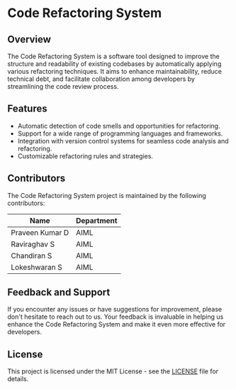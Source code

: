 # Code Refactoring System

## Overview
The Code Refactoring System is a software tool designed to improve the structure and readability of existing codebases by automatically applying various refactoring techniques. It aims to enhance maintainability, reduce technical debt, and facilitate collaboration among developers by streamlining the code review process.

## Features
- Automatic detection of code smells and opportunities for refactoring.
- Support for a wide range of programming languages and frameworks.
- Integration with version control systems for seamless code analysis and refactoring.
- Customizable refactoring rules and strategies.


## Contributors
The Code Refactoring System project is maintained by the following contributors:

| Name             | Department |
|------------------|------------|
| Praveen Kumar D  | AIML       |
| Raviraghav S     | AIML       |
| Chandiran S      | AIML       |
| Lokeshwaran S      | AIML       |

## Feedback and Support
If you encounter any issues or have suggestions for improvement, please don't hesitate to reach out to us. Your feedback is invaluable in helping us enhance the Code Refactoring System and make it even more effective for developers.

## License
This project is licensed under the MIT License - see the [LICENSE](https://github.com/darkai-team/code-refactor-code-extension/blob/master/LICENSE.md) file for details.
